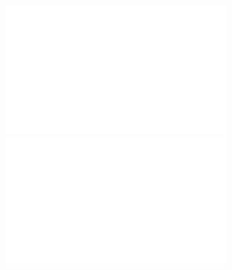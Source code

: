 <span>
  <img src="https://raw.githubusercontent.com/cppvoid/stats/1c14ae68d131c911739fef019b3064d7a64a3a0e/generated/overview.svg" alt="overview" />
  <img src="https://raw.githubusercontent.com/cppvoid/stats/1c14ae68d131c911739fef019b3064d7a64a3a0e/generated/languages.svg" alt="language" />
</span>

<!--
**cppvoid/cppvoid** is a ✨ _special_ ✨ repository because its `README.md` (this file) appears on your GitHub profile.

Here are some ideas to get you started:

- 🔭 I’m currently working on ...
- 🌱 I’m currently learning ...
- 👯 I’m looking to collaborate on ...
- 🤔 I’m looking for help with ...
- 💬 Ask me about ...
- 📫 How to reach me: ...
- 😄 Pronouns: ...
- ⚡ Fun fact: ...
-->
